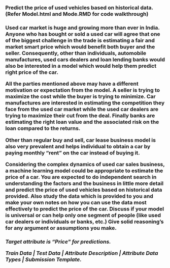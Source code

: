 ﻿<b> <h3> Predict the price of used vehicles based on historical data. (Refer Model.html and Mode.RMD for code walkthrough)
<h4>
Used car market is huge and growing more than ever in India. Anyone who has bought or sold a used car will agree that one of the biggest challenge in the trade is estimating a fair and market smart price which would benefit both buyer and the seller. Consequently, other than individuals, automobile manufactures, used cars dealers and loan lending banks would also be interested in a model which would help them predict right price of the car.

All the parties mentioned above may have a different motivation or expectation from the model. A seller is trying to maximize the cost while the buyer is trying to minimize. Car manufactures are interested in estimating the competition they face from the used car market while the used car dealers are trying to maximize their cut from the deal. Finally banks are estimating the right loan value and the associated risk on the loan compared to the returns.

Other than regular buy and sell, car lease business model is also very prevalent and helps individual to obtain a car by paying monthly “rent” on the car instead of buying it.

Considering the complex dynamics of used car sales business, a machine learning model could be appropriate to estimate the price of a car.
You are expected to do independent search in understanding the factors and the business in little more detail and predict the price of used vehicles based on historical data provided. Also study the data which is provided to you and make your own notes on how you can use the data most effectively to predict the price of the car. Discuss if your model is universal or can help only one segment of people (like used car dealers or individuals or banks, etc.) Give solid reasoning’s for any argument or assumptions you make.

</h4>

<h5>

Target attribute is “Price" for predictions.

Train Data | Test Data | Attribute Description | Attribute Data Types | Submission Template.

</h5>



